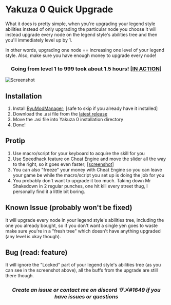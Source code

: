 # Yakuza 0 Quick Upgrade

What it does is pretty simple, when you're upgrading your legend style abilities instead of only upgrading 
the particular node you choose it will instead upgrade every node on the legend style's abilities tree and then you'll immediately level up by 1.

In other words, upgrading one node == increasing one level of your legend style. Also, make sure you have enough money to upgrade every node!

<h3>
  <p align="center">
    Going from level 1 to 999 took about 1.5 hours!
    <a href="https://www.youtube.com/watch?v=6Jb1x-idc2c">
      [IN ACTION]
    </a>
  </p>
</h3>

![Screenshot](https://i.imgur.com/RtRVJuM.png)

## Installation
1. Install [RyuModManager](https://github.com/SutandoTsukai181/RyuModManager); [safe to skip if you already have it installed]
2. Download the .asi file from the [latest release](https://github.com/ibldzn/y0-quick-upgrade/releases/latest)
3. Move the .asi file into Yakuza 0 installation directory
4. Done!

## Protip
1. Use macro/script for your keyboard to acquire the skill for you
2. Use Speedhack feature on Cheat Engine and move the slider all the way to the right, so it goes even faster; [[screenshot]](https://i.imgur.com/hBiXJI8.png)
3. You can also "freeze" your money with Cheat Engine so you can leave your game be while the macro/script you set up is doing the job for you
4. You probably don't want to upgrade it too much. Taking down Mr Shakedown in 2 regular punches, one hit kill every street thug, I personally find it a little bit boring.

## Known Issue (probably won't be fixed)
It will upgrade every node in your legend style's abilities tree, including the one you already bought,
so if you don't want a single yen goes to waste make sure you're in a "fresh tree" which doesn't have anything upgraded (any level is okay though).

## Bug (read: feature)
It will ignore the "Locked" part of your legend style's abilities tree (as you can see in the screenshot above), all the buffs from the upgrade are still there though.


<h3>
  <p align="center">
    <i>Create an issue or contact me on discord サメ#1649 if you have issues or questions</i>
  </p>
</h3>